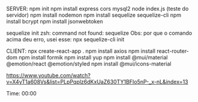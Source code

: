 SERVER:
npm init
npm install express cors mysql2
node index.js (teste do servidor)
npm install nodemon
npm install sequelize sequelize-cli
npm install bcrypt
npm install jsonwebtoken

sequelize init
zsh: command not found: sequelize
Obs: por que o comando acima deu erro, usei esse: npx sequelize-cli init

CLIENT:
npx create-react-app .
npm install axios
npm install react-router-dom
npm install formik 
npm install yup
npm install @mui/material @emotion/react @emotion/styled
npm install @mui/icons-material




https://www.youtube.com/watch?v=X4yT1a608Vs&list=PLpPqplz6dKxUaZ630TY1BFIo5nP-_x-nL&index=13

Time: 00:00
